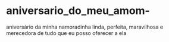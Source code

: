 # aniversario_do_meu_amom-
aniversário da minha namoradinha linda, perfeita, maravilhosa e merecedora de tudo que eu posso oferecer a ela
